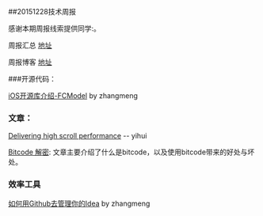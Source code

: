 ##20151228技术周报

感谢本期周报线索提供同学:。

周报汇总 [地址](https://github.com/BaiduHiDeviOS/iOS-Tech-Weekly)

周报博客 [地址](http://baiduhidevios.github.io/)


###开源代码：

[iOS开源库介绍-FCModel](http://www.jianshu.com/p/a56d00e38dea) by zhangmeng

### 文章：
[Delivering high scroll performance](https://code.facebook.com/posts/456535491190613/delivering-high-scroll-performance/) -- yihui

[Bitcode 解密](http://lowlevelbits.org/bitcode-demystified/): 文章主要介绍了什么是bitcode，以及使用bitcode带来的好处与坏处。

### 效率工具

[如何用Github去管理你的Idea](http://zhuanlan.zhihu.com/phodal/20442311) by zhangmeng
